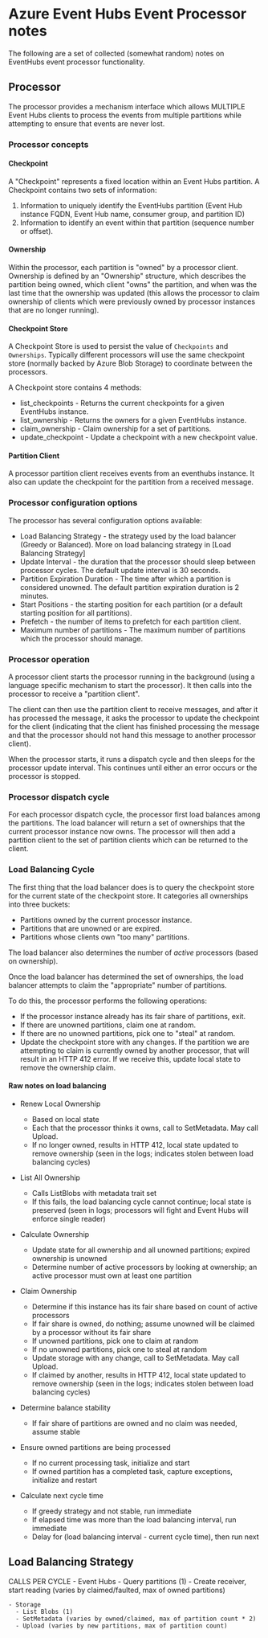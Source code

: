 # Azure Event Hubs Event Processor notes

The following are a set of collected (somewhat random) notes on EventHubs event processor functionality.

## Processor

The processor provides a mechanism interface which allows MULTIPLE Event Hubs clients to process the events from multiple partitions while attempting to ensure that events are never lost.

### Processor concepts

#### Checkpoint

A "Checkpoint" represents a fixed location within an Event Hubs partition. A Checkpoint contains two sets of information:

1. Information to uniquely identify the EventHubs partition (Event Hub instance FQDN, Event Hub name, consumer group, and partition ID)
1. Information to identify an event within that partition (sequence number or offset).

#### Ownership

Within the processor, each partition is "owned" by a processor client. Ownership is defined by an "Ownership" structure, which describes the partition being owned, which client "owns" the partition, and when was the last time that the ownership was updated (this allows the processor to claim ownership of clients which were previously owned by processor instances that are no longer running).

#### Checkpoint Store

A Checkpoint Store is used to persist the value of `Checkpoints` and `Ownerships`. Typically different processors will use the same checkpoint store (normally backed by Azure Blob Storage) to coordinate between the processors.

A Checkpoint store contains 4 methods:

- list_checkpoints - Returns the current checkpoints for a given EventHubs instance.
- list_ownership - Returns the owners for a given EventHubs instance.
- claim_ownership - Claim ownership for a set of partitions.
- update_checkpoint - Update a checkpoint with a new checkpoint value.

#### Partition Client

A processor partition client receives events from an eventhubs instance. It also can update the checkpoint for the partition from a received message.

### Processor configuration options

The processor has several configuration options available:

- Load Balancing Strategy - the strategy used by the load balancer (Greedy or Balanced). More on load balancing strategy in [Load Balancing Strategy]
- Update Interval - the duration that the processor should sleep between processor cycles. The default update interval is 30 seconds.
- Partition Expiration Duration - The time after which a partition is considered unowned. The default partition expiration duration is 2 minutes.
- Start Positions - the starting position for each partition (or a default starting position for all partitions).
- Prefetch - the number of items to prefetch for each partition client.
- Maximum number of partitions - The maximum number of partitions which the processor should manage.

### Processor operation

A processor client starts the processor running in the background (using a language specific mechanism to start the processor). It then calls into the processor to receive a "partition client".

The client can then use the partition client to receive messages, and after it has processed the message, it asks the processor to update the checkpoint for the client (indicating that the client has finished processing the message and that the processor should not hand this message to another processor client).

When the processor starts, it runs a dispatch cycle and then sleeps for the processor update interval. This continues until either an error occurs or the processor is stopped.

### Processor dispatch cycle

For each processor dispatch cycle, the processor first load balances among the partitions.
The load balancer will return a set of ownerships that the current processor instance now owns. The processor will then add a partition client to the set of partition clients which can be returned to the client.

### Load Balancing Cycle

The first thing that the load balancer does is to query the checkpoint store for the current state of the checkpoint store. It categories all ownerships into three buckets:

- Partitions owned by the current processor instance.
- Partitions that are unowned or are expired.
- Partitions whose clients own "too many" partitions.

The load balancer also determines the number of *active* processors (based on ownership).

Once the load balancer has determined the set of ownerships, the load balancer attempts to claim the "appropriate" number of partitions.

To do this, the processor performs the following operations:

- If the processor instance already has its fair share of partitions, exit.
- If there are unowned partitions, claim one at random.
- If there are no unowned partitions, pick one to "steal" at random.
- Update the checkpoint store with any changes. If the partition we are attempting to claim is currently owned by another processor, that will result in an HTTP 412 error. If we receive this, update local state to remove the ownership claim.

#### Raw notes on load balancing

- Renew Local Ownership
  - Based on local state
  - Each that the processor thinks it owns, call to SetMetadata.  May call Upload.
  - If no longer owned, results in HTTP 412, local state updated to remove ownership   (seen in the logs; indicates stolen between load balancing cycles)

- List All Ownership
  - Calls ListBlobs with metadata trait set
  - If this fails, the load balancing cycle cannot continue; local state is preserved  (seen in logs; processors will fight and Event Hubs will enforce single reader)

- Calculate Ownership
  - Update state for all ownership and all unowned partitions; expired ownership is unowned
  - Determine number of active processors by looking at ownership; an active processor must own at least one partition

- Claim Ownership
  - Determine if this instance has its fair share based on count of active processors
  - If fair share is owned, do nothing; assume unowned will be claimed by a processor without its fair share
  - If unowned partitions, pick one to claim at random
  - If no unowned partitions, pick one to steal at random
  - Update storage with any change, call to SetMetadata.  May call Upload.
  - If claimed by another, results in HTTP 412, local state updated to remove ownership   (seen in the logs; indicates stolen between load balancing cycles)

- Determine balance stability
  - If fair share of partitions are owned and no claim was needed, assume stable

- Ensure owned partitions are being processed
  - If no current processing task, initialize and start
  - If owned partition has a completed task, capture exceptions, initialize and restart

- Calculate next cycle time
  - If greedy strategy and not stable, run immediate
  - If elapsed time was more than the load balancing interval, run immediate
  - Delay for (load balancing interval - current cycle time), then run next

## Load Balancing Strategy

 CALLS PER CYCLE
    - Event Hubs
      - Query partitions (1)
      - Create receiver, start reading (varies by claimed/faulted, max of owned partitions)

    - Storage
      - List Blobs (1)
      - SetMetadata (varies by owned/claimed, max of partition count * 2)
      - Upload (varies by new partitions, max of partition count)
